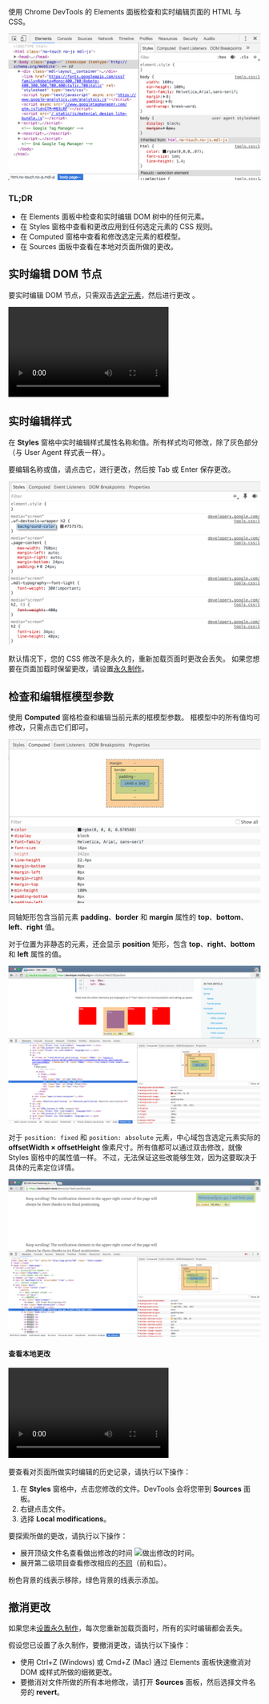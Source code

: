 

使用 Chrome DevTools 的 Elements 面板检查和实时编辑页面的 HTML 与 CSS。 

![Chrome DevTools 的 Elements 面板](readme/71.11-10-elements-panel.png)

### TL;DR

- 在 Elements 面板中检查和实时编辑 DOM 树中的任何元素。
- 在 Styles 窗格中查看和更改应用到任何选定元素的 CSS 规则。
- 在 Computed 窗格中查看和修改选定元素的框模型。
- 在 Sources 面板中查看在本地对页面所做的更改。



## 实时编辑 DOM 节点

要实时编辑 DOM 节点，只需双击[选定元素](https://developers.google.cn/web/tools/chrome-devtools/inspect-styles/#inspect-an-element)，然后进行更改 。 

<video src="readme/90.121-edit-element-name.mp4" width="320" height="180" controls="controls"></video> 



## 实时编辑样式

在 **Styles** 窗格中实时编辑样式属性名称和值。所有样式均可修改，除了灰色部分（与 User Agent 样式表一样）。

要编辑名称或值，请点击它，进行更改，然后按 Tab 或 Enter 保存更改。

![编辑属性名称](readme/71.11-10-edit-property-name.png)



默认情况下，您的 CSS 修改不是永久的，重新加载页面时更改会丢失。 如果您想要在页面加载时保留更改，请设置[永久制作](https://developers.google.cn/web/tools/setup/setup-workflow)。 



## 检查和编辑框模型参数

使用 **Computed** 窗格检查和编辑当前元素的框模型参数。 框模型中的所有值均可修改，只需点击它们即可。 

![Computed 窗格](readme/71.11-10-computed-pane.png)

同轴矩形包含当前元素 **padding**、**border** 和 **margin** 属性的 **top**、**bottom**、**left**、**right** 值。

对于位置为非静态的元素，还会显示 **position** 矩形，包含 **top**、**right**、**bottom** 和 **left** 属性的值。

![非静态计算元素](readme/71.11-10-computed-non-static.png)



对于 `position: fixed` 和 `position: absolute` 元素，中心域包含选定元素实际的 **offsetWidth × offsetHeight** 像素尺寸。所有值都可以通过双击修改，就像 Styles 窗格中的属性值一样。 不过，无法保证这些改能够生效，因为这要取决于具体的元素定位详情。

![固定计算元素](readme/71.11-10-computed-fixed.png)



#### 查看本地更改

<video src="readme/90.121-revisions.mp4" width="320" height="180" controls="controls"></video> 

要查看对页面所做实时编辑的历史记录，请执行以下操作：

1. 在 **Styles** 窗格中，点击您修改的文件。DevTools 会将您带到 **Sources** 面板。
2. 右键点击文件。
3. 选择 **Local modifications**。

要探索所做的更改，请执行以下操作：

- 展开顶级文件名查看做出修改的时间 ![做出修改的时间](https://developers.google.cn/web/tools/chrome-devtools/inspect-styles/imgs/image_25.png)。
- 展开第二级项目查看修改相应的[不同](https://en.wikipedia.org/wiki/Diff)（前和后）。

粉色背景的线表示移除，绿色背景的线表示添加。

## 撤消更改

如果您未[设置永久制作](https://developers.google.cn/web/tools/setup/setup-workflow)，每次您重新加载页面时，所有的实时编辑都会丢失。

假设您已设置了永久制作，要撤消更改，请执行以下操作：

- 使用 Ctrl+Z (Windows) 或 Cmd+Z (Mac) 通过 Elements 面板快速撤消对 DOM 或样式所做的细微更改。
- 要撤消对文件所做的所有本地修改，请打开 **Sources** 面板，然后选择文件名旁的 **revert**。

